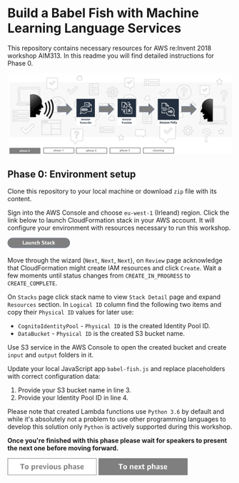Build a Babel Fish with Machine Learning Language Services
=========================================

This repository contains necessary resources for AWS re:Invent 2018 workshop AIM313. In this readme you will find detailed instructions for Phase 0.

<img src="../../img/flow0.png" />


Phase 0: Environment setup
-----

Clone this repository to your local machine or download `zip` file with its content.

Sign into the AWS Console and choose `eu-west-1` (Irleand) region. Click the link below to launch CloudFormation stack in your AWS account. It will configure your environment with resources necessary to run this workshop.

<a href="https://console.aws.amazon.com/cloudformation/home?region=eu-west-1#/stacks/new?stackName=babel-fish-app&templateURL=https://s3-eu-west-1.amazonaws.com/babel-fish-reinvent/cfn-babel-fish.yaml"   target="_blank" rel="noopener noreferrer"  ><img src="../../img/button-launch-stack.png" width="140"></a>

Move through the wizard (`Next`, `Next`, `Next`), on `Review` page acknowledge that CloudFormation might create IAM resources and click `Create`. Wait a few moments until status changes from `CREATE_IN_PROGRESS` to `CREATE_COMPLETE`.

On `Stacks` page click stack name to view `Stack Detail` page and expand `Resources` section. In `Logical ID` column find the following two items and copy their `Physical ID` values for later use:

* `CognitoIdentityPool` - `Physical ID` is the created Identity Pool ID.
* `DataBucket` - `Physical ID` is the created S3 bucket name.

Use S3 service in the AWS Console to open the created bucket and create `input` and `output` folders in it.

Update your local JavaScript app `babel-fish.js` and replace placeholders with correct configuration data:

1. Provide your S3 bucket name in line 3.
1. Provide your Identity Pool ID in line 4.

Please note that created Lambda functions use `Python 3.6` by default and while it's absolutely not a problem to use other programming languages to develop this solution only `Python` is actively supported during this workshop.

**Once you're finished with this phase please wait for speakers to present the next one before moving forward.**

<a href="../../README.md"><img src="../../img/button2.png" width="200"></a>
<a href="../phase1/README.md"><img src="../../img/button3.png" width="200"></a>

